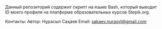 Данный репозиторий содержит скрипт на языке Bash, который выводит ID моего профиля на платформе образовательных курсов Stepik.org.

Контакты:
Автор: Нұрасыл Сақаев
Email: sakaev.nurasyl@gmail.com
